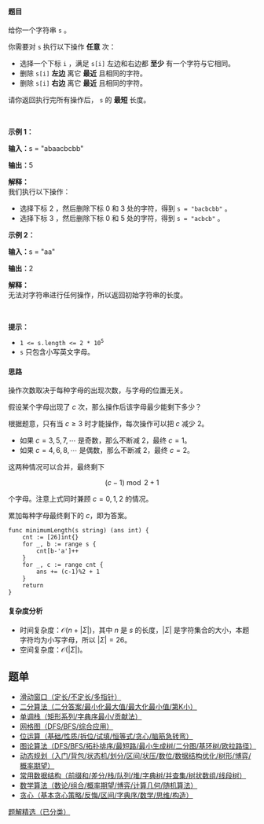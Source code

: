#### 题目

<p>给你一个字符串&nbsp;<code>s</code>&nbsp;。</p>

<p>你需要对 <code>s</code>&nbsp;执行以下操作 <strong>任意</strong>&nbsp;次：</p>

<ul>
	<li>选择一个下标 <code>i</code>&nbsp;，满足 <code>s[i]</code>&nbsp;左边和右边都&nbsp;<strong>至少</strong>&nbsp;有一个字符与它相同。</li>
	<li>删除 <code>s[i]</code>&nbsp;<strong>左边</strong>&nbsp;离它 <strong>最近</strong>&nbsp;且相同的字符。</li>
	<li>删除 <code>s[i]</code>&nbsp;<strong>右边</strong>&nbsp;离它 <strong>最近</strong>&nbsp;且相同的字符。</li>
</ul>

<p>请你返回执行完所有操作后， <code>s</code>&nbsp;的 <strong>最短</strong>&nbsp;长度。</p>

<p>&nbsp;</p>

<p><strong class="example">示例 1：</strong></p>

<div class="example-block">
<p><span class="example-io"><b>输入：</b>s = "abaacbcbb"</span></p>

<p><span class="example-io"><b>输出：</b>5</span></p>

<p><strong>解释：</strong><br />
我们执行以下操作：</p>

<ul>
	<li>选择下标 2 ，然后删除下标 0 和 3 处的字符，得到&nbsp;<code>s = "bacbcbb"</code>&nbsp;。</li>
	<li>选择下标 3 ，然后删除下标 0 和 5 处的字符，得到&nbsp;<code>s = "acbcb"</code>&nbsp;。</li>
</ul>
</div>

<p><strong class="example">示例 2：</strong></p>

<div class="example-block">
<p><span class="example-io"><b>输入：</b>s = "aa"</span></p>

<p><span class="example-io"><b>输出：</b>2</span></p>

<p><strong>解释：</strong><br />
无法对字符串进行任何操作，所以返回初始字符串的长度。</p>
</div>

<p>&nbsp;</p>

<p><strong>提示：</strong></p>

<ul>
	<li><code>1 &lt;= s.length &lt;= 2 * 10<sup>5</sup></code></li>
	<li><code>s</code>&nbsp;只包含小写英文字母。</li>
</ul>

#### 思路

操作次数取决于每种字母的出现次数，与字母的位置无关。

假设某个字母出现了 $c$ 次，那么操作后该字母最少能剩下多少？

根据题意，只有当 $c\ge 3$ 时才能操作，每次操作可以把 $c$ 减少 $2$。

- 如果 $c=3,5,7,\cdots$ 是奇数，那么不断减 $2$，最终 $c=1$。
- 如果 $c=4,6,8,\cdots$ 是偶数，那么不断减 $2$，最终 $c=2$。

这两种情况可以合并，最终剩下

$$
(c-1)\bmod 2 + 1
$$

个字母。注意上式同时兼顾 $c=0,1,2$ 的情况。

累加每种字母最终剩下的 $c$，即为答案。

```
func minimumLength(s string) (ans int) {
	cnt := [26]int{}
	for _, b := range s {
		cnt[b-'a']++
	}
	for _, c := range cnt {
		ans += (c-1)%2 + 1
	}
	return
}
```

#### 复杂度分析

- 时间复杂度：$\mathcal{O}(n+|\Sigma|)$，其中 $n$ 是 $s$ 的长度，$|\Sigma|$ 是字符集合的大小，本题字符均为小写字母，所以 $|\Sigma|=26$。
- 空间复杂度：$\mathcal{O}(|\Sigma|)$。

## 题单

- [滑动窗口（定长/不定长/多指针）](https://leetcode.cn/circle/discuss/0viNMK/)
- [二分算法（二分答案/最小化最大值/最大化最小值/第K小）](https://leetcode.cn/circle/discuss/SqopEo/)
- [单调栈（矩形系列/字典序最小/贡献法）](https://leetcode.cn/circle/discuss/9oZFK9/)
- [网格图（DFS/BFS/综合应用）](https://leetcode.cn/circle/discuss/YiXPXW/)
- [位运算（基础/性质/拆位/试填/恒等式/贪心/脑筋急转弯）](https://leetcode.cn/circle/discuss/dHn9Vk/)
- [图论算法（DFS/BFS/拓扑排序/最短路/最小生成树/二分图/基环树/欧拉路径）](https://leetcode.cn/circle/discuss/01LUak/)
- [动态规划（入门/背包/状态机/划分/区间/状压/数位/数据结构优化/树形/博弈/概率期望）](https://leetcode.cn/circle/discuss/tXLS3i/)
- [常用数据结构（前缀和/差分/栈/队列/堆/字典树/并查集/树状数组/线段树）](https://leetcode.cn/circle/discuss/mOr1u6/)
- [数学算法（数论/组合/概率期望/博弈/计算几何/随机算法）](https://leetcode.cn/circle/discuss/IYT3ss/)
- [贪心（基本贪心策略/反悔/区间/字典序/数学/思维/构造）](https://leetcode.cn/circle/discuss/g6KTKL/)

[题解精选（已分类）](https://github.com/EndlessCheng/codeforces-go/blob/master/leetcode/SOLUTIONS.md)
